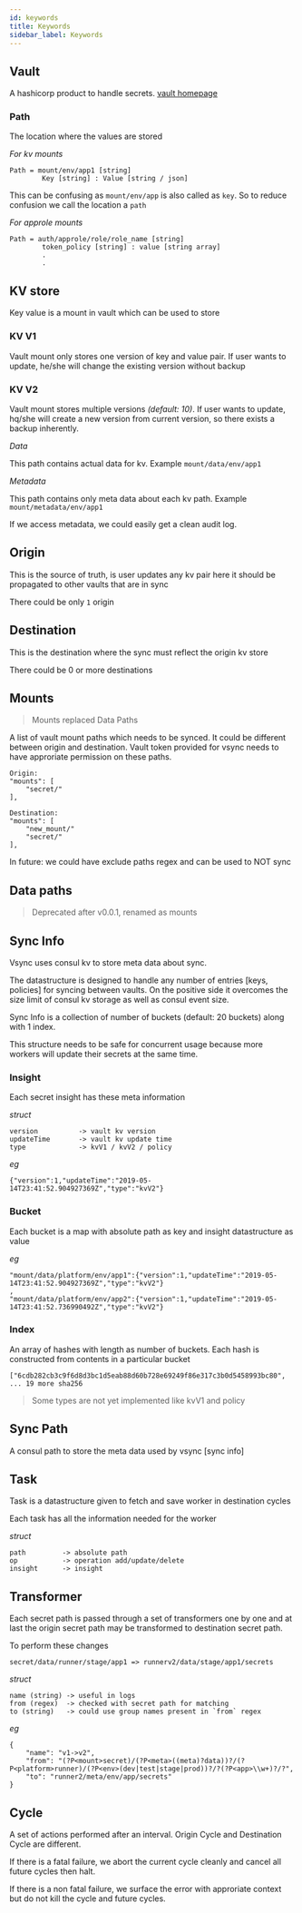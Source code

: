 ```yaml
---
id: keywords
title: Keywords
sidebar_label: Keywords
---
```


## Vault

A hashicorp product to handle secrets. [vault homepage](https://www.vaultproject.io/)

### Path

The location where the values are stored

*For kv mounts*
```
Path = mount/env/app1 [string]
        Key [string] : Value [string / json]
```

This can be confusing as `mount/env/app` is also called as `key`. So to reduce confusion we call the location a `path`

*For approle mounts*
```
Path = auth/approle/role/role_name [string]
        token_policy [string] : value [string array]
        .
        .
```

## KV store

Key value is a mount in vault which can be used to store

### KV V1

Vault mount only stores one version of key and value pair. If user wants to update, he/she will change the existing version without backup

### KV V2

Vault mount stores multiple versions *(default: 10)*. If user wants to update, hq/she will create a new version from current version, so there exists a backup inherently.

*Data*

This path contains actual data for kv. Example `mount/data/env/app1`

*Metadata*

This path contains only meta data about each kv path. Example `mount/metadata/env/app1`

If we access metadata, we could easily get a clean audit log.

## Origin

This is the source of truth, is user updates any kv pair here it should be propagated to other vaults that are in sync

There could be only `1` origin

## Destination

This is the destination where the sync must reflect the origin kv store

There could be 0 or more destinations

## Mounts

> Mounts replaced Data Paths

A list of vault mount paths which needs to be synced. It could be different between origin and destination. Vault token provided for vsync needs to have approriate permission on these paths.

```
Origin:
"mounts": [
    "secret/"
],

Destination:
"mounts": [
    "new_mount/"
    "secret/"
],
```
In future: we could have exclude paths regex and can be used to NOT sync

## Data paths

> Deprecated after v0.0.1, renamed as mounts

## Sync Info

Vsync uses consul kv to store meta data about sync.

The datastructure is designed to handle any number of entries [keys, policies] for syncing between vaults.
On the positive side it overcomes the size limit of consul kv storage as well as consul event size.

Sync Info is a collection of number of buckets (default: 20 buckets) along with 1 index.

This structure needs to be safe for concurrent usage because more workers will update their secrets at the same time.

### Insight

Each secret insight has these meta information

*struct*
```
version          -> vault kv version
updateTime       -> vault kv update time
type             -> kvV1 / kvV2 / policy
```

*eg*
```
{"version":1,"updateTime":"2019-05-14T23:41:52.904927369Z","type":"kvV2"}
```

### Bucket

Each bucket is a map with absolute path as key and insight datastructure as value

*eg*
```
"mount/data/platform/env/app1":{"version":1,"updateTime":"2019-05-14T23:41:52.904927369Z","type":"kvV2"}
,
"mount/data/platform/env/app2":{"version":1,"updateTime":"2019-05-14T23:41:52.736990492Z","type":"kvV2"}
```

### Index

An array of hashes with length as number of buckets. Each hash is constructed from contents in a particular bucket

```
["6cdb282cb3c9f6d8d3bc1d5eab88d60b728e69249f86e317c3b0d5458993bc80", ... 19 more sha256

```

> Some types are not yet implemented like kvV1 and policy

## Sync Path

A consul path to store the meta data used by vsync [sync info]

## Task

Task is a datastructure given to fetch and save worker in destination cycles

Each task has all the information needed for the worker

*struct*
```
path         -> absolute path
op           -> operation add/update/delete
insight      -> insight
```

## Transformer

Each secret path is passed through a set of transformers one by one and at last the origin secret path may be transformed to destination secret path.

To perform these changes
```
secret/data/runner/stage/app1 => runnerv2/data/stage/app1/secrets
```

*struct*
```
name (string) -> useful in logs
from (regex)  -> checked with secret path for matching
to (string)   -> could use group names present in `from` regex
```

*eg*
```
{
    "name": "v1->v2",
    "from": "(?P<mount>secret)/(?P<meta>((meta)?data))?/(?P<platform>runner)/(?P<env>(dev|test|stage|prod))?/?(?P<app>\\w+)?/?",
    "to": "runner2/meta/env/app/secrets"
}
```

## Cycle

A set of actions performed after an interval. Origin Cycle and Destination Cycle are different.

If there is a fatal failure, we abort the current cycle cleanly and cancel all future cycles then halt.

If there is a non fatal failure, we surface the error with approriate context but do not kill the cycle and future cycles.